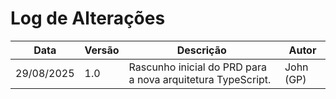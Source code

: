 # Log de Alterações

| Data       | Versão | Descrição                                                 | Autor    |
|------------|--------|-----------------------------------------------------------|----------|
| 29/08/2025 | 1.0    | Rascunho inicial do PRD para a nova arquitetura TypeScript. | John (GP)|
